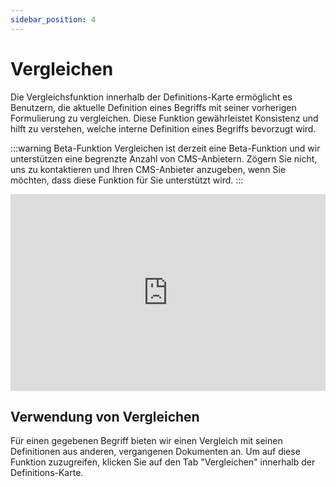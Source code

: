 ```yaml
---
sidebar_position: 4
---
```


# Vergleichen

Die Vergleichsfunktion innerhalb der Definitions-Karte ermöglicht es Benutzern, die aktuelle Definition eines Begriffs mit seiner vorherigen Formulierung zu vergleichen. Diese Funktion gewährleistet Konsistenz und hilft zu verstehen, welche interne Definition eines Begriffs bevorzugt wird.

:::warning Beta-Funktion
Vergleichen ist derzeit eine Beta-Funktion und wir unterstützen eine begrenzte Anzahl von CMS-Anbietern. Zögern Sie nicht, uns zu kontaktieren und Ihren CMS-Anbieter anzugeben, wenn Sie möchten, dass diese Funktion für Sie unterstützt wird.
:::

<iframe width="100%" height="315" src="https://www.youtube.com/embed/fjmvIMhNSjo?si=TG0zya0f_bSW04z9" title="YouTube video player" frameborder="0" allow="accelerometer; autoplay; clipboard-write; encrypted-media; gyroscope; picture-in-picture; web-share" allowfullscreen></iframe>

## Verwendung von Vergleichen

Für einen gegebenen Begriff bieten wir einen Vergleich mit seinen Definitionen aus anderen, vergangenen Dokumenten an. Um auf diese Funktion zuzugreifen, klicken Sie auf den Tab "Vergleichen" innerhalb der Definitions-Karte.

